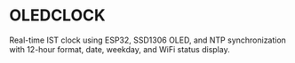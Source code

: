 # OLEDCLOCK
 Real-time IST clock using ESP32, SSD1306 OLED, and NTP synchronization with 12-hour format, date, weekday, and WiFi status display.
